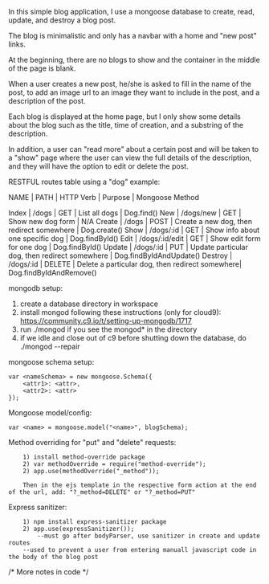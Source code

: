 In this simple blog application, I use a mongoose database to create, read, update, and destroy a blog post.

The blog is minimalistic and only has a navbar with a home and "new post" links.

At the beginning, there are no blogs to show and the container in the middle of the page is blank.

When a user creates a new post, he/she is asked to fill in the name of the post, to add an image url to an image they want to include in the post, and a description of the post.

Each blog is displayed at the home page, but I only show some details about the blog such as the title, time of creation, and a substring of the description.

In addition, a user can "read more" about a certain post and will be taken to a "show" page where the user can view the full details of the description, and they will have the option to edit or delete the post.


RESTFUL routes table using a "dog" example:

NAME       |    PATH            |  HTTP Verb  | Purpose                                         |  Mongoose Method

Index      | 	/dogs	        |   GET	      | List all dogs       	                        |   Dog.find()
New        |	/dogs/new	    |   GET	      | Show new dog form                               |	N/A
Create	   |    /dogs	        |   POST	  | Create a new dog, then redirect somewhere       |	Dog.create()
Show       |	/dogs/:id	    |   GET	      | Show info about one specific dog                |	Dog.findById()
Edit	   |    /dogs/:id/edit	|   GET	      | Show edit form for one dog	                    |   Dog.findById()
Update	   |    /dogs/:id	    |   PUT	      | Update particular dog, then redirect somewhere  |	Dog.findByIdAndUpdate()
Destroy	   |    /dogs/:id	    |   DELETE	  | Delete a particular dog, then redirect somewhere|	Dog.findByIdAndRemove()

mongodb setup:

1) create a database directory in workspace
2) install mongod following these instructions (only for cloud9):  https://community.c9.io/t/setting-up-mongodb/1717
3) run ./mongod if you see the mongod* in the directory
4) if we idle and close out of c9 before shutting down the database, do ./mongod --repair

mongoose schema setup:

    var <nameSchema> = new mongoose.Schema({
        <attr1>: <attr>,
        <attr2>: <attr>
    });
    
Mongoose model/config:

    var <name> = mongoose.model("<name>", blogSchema);
    
Method overriding for "put" and "delete" requests:

        1) install method-override package
        2) var methodOverride = require("method-override");
        2) app.use(methodOverride("_method"));
        
        Then in the ejs template in the respective form action at the end of the url, add: "?_method=DELETE" or "?_method=PUT"
        
Express sanitizer:

        1) npm install express-sanitizer package
        2) app.use(expressSanitizer()); 
            --must go after bodyParser, use sanitizer in create and update routes
        --used to prevent a user from entering manuall javascript code in the body of the blog post
            
/* More notes in code */

